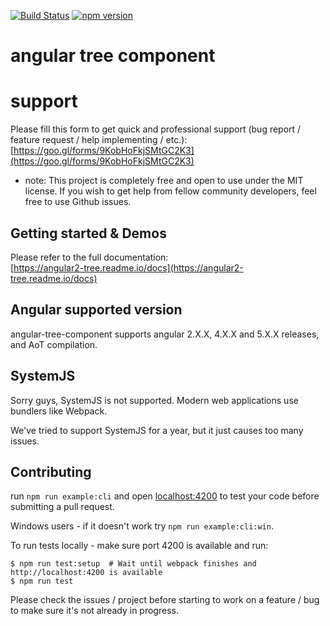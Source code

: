 [![Build Status](https://travis-ci.org/500tech/angular-tree-component.svg?branch=master)](https://travis-ci.org/500tech/angular-tree-component)
[![npm version](https://badge.fury.io/js/angular-tree-component.svg)](https://badge.fury.io/js/angular-tree-component)

# angular tree component

# support
Please fill this form to get quick and professional support (bug report / feature request / help implementing / etc.):
[https://goo.gl/forms/9KobHoFkjSMtGC2K3](https://goo.gl/forms/9KobHoFkjSMtGC2K3)

* note: This project is completely free and open to use under the MIT license.
If you wish to get help from fellow community developers, feel free to use Github issues.

## Getting started & Demos
Please refer to the full documentation:  
[https://angular2-tree.readme.io/docs](https://angular2-tree.readme.io/docs)

## Angular supported version
angular-tree-component supports angular 2.X.X, 4.X.X and 5.X.X releases, and AoT compilation.

## SystemJS
Sorry guys, SystemJS is not supported.
Modern web applications use bundlers like Webpack.

We've tried to support SystemJS for a year, but it just causes too many issues.

## Contributing
run `npm run example:cli` and open [localhost:4200](http://localhost:4200) to test your code before submitting a pull request.  

Windows users - if it doesn't work try `npm run example:cli:win`.  

To run tests locally - make sure port 4200 is available and run:
```
$ npm run test:setup  # Wait until webpack finishes and http://localhost:4200 is available
$ npm run test
```

Please check the issues / project before starting to work on a feature / bug to make sure it's not already in progress.
